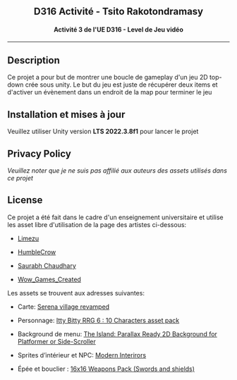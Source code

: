 <h2 align="center"><b>D316 Activité - Tsito Rakotondramasy</b></h2>
<h4 align="center">Activité 3 de l'UE D316 - Level de Jeu vidéo</h4>

<hr/>

## Description

Ce projet a pour but de montrer une boucle de gameplay d'un jeu 2D top-down crée sous unity.
Le but du jeu est juste de récupérer deux items et d'activer un évènement dans un endroit de la map pour terminer le jeu

## Installation et mises à jour

Veuillez utiliser Unity version **LTS 2022.3.8f1** pour lancer le projet

## Privacy Policy

*Veuillez noter que je ne suis pas affilié aux auteurs des assets utilisés dans ce projet*

## License

Ce projet a été fait dans le cadre d'un enseignement universitaire et utilise les asset libre d'utilisation de la page des artistes ci-dessous:

- [Limezu](https://limezu.itch.io/)

- [HumbleCrow](https://humblecrow.itch.io/)

- [Saurabh Chaudhary](https://saurabhkgp.itch.io/)

- [Wow_Games_Created](https://wow-games-created.itch.io/)

Les assets se trouvent aux adresses suivantes:

- Carte: [Serena village revamped](https://limezu.itch.io/serenevillagerevamped)

- Personnage: [Itty Bitty RRG 6 : 10 Characters asset pack](https://humblecrow.itch.io/itty-bitty-rrg-6-10-characters-asset-pack)

- Background de menu: [The Island: Parallax Ready 2D Background for Platformer or Side-Scroller](https://saurabhkgp.itch.io/the-island-parallax-background-platformer-side-scroller)

- Sprites d’intérieur et NPC: [Modern Interirors](https://limezu.itch.io/moderninteriors)

- Épée et bouclier : [16x16 Weapons Pack (Swords and shields)](https://wow-games-created.itch.io/16x16-weapons-pack-swords-and-shields)